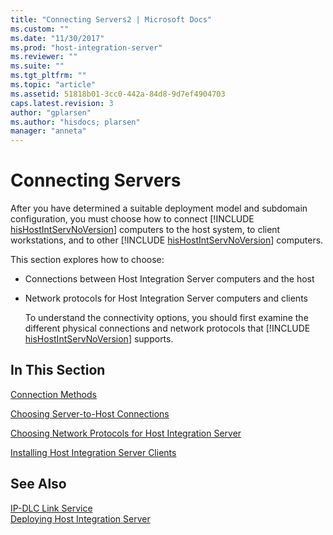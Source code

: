 ```yaml
---
title: "Connecting Servers2 | Microsoft Docs"
ms.custom: ""
ms.date: "11/30/2017"
ms.prod: "host-integration-server"
ms.reviewer: ""
ms.suite: ""
ms.tgt_pltfrm: ""
ms.topic: "article"
ms.assetid: 51818b01-3cc0-442a-84d8-9d7ef4904703
caps.latest.revision: 3
author: "gplarsen"
ms.author: "hisdocs; plarsen"
manager: "anneta"
---
```

# Connecting Servers
After you have determined a suitable deployment model and subdomain configuration, you must choose how to connect [!INCLUDE [hisHostIntServNoVersion](../includes/hishostintservnoversion-md.md)] computers to the host system, to client workstations, and to other [!INCLUDE [hisHostIntServNoVersion](../includes/hishostintservnoversion-md.md)] computers.  
  
 This section explores how to choose:  
  
- Connections between Host Integration Server computers and the host  
  
- Network protocols for Host Integration Server computers and clients  
  
  To understand the connectivity options, you should first examine the different physical connections and network protocols that [!INCLUDE [hisHostIntServNoVersion](../includes/hishostintservnoversion-md.md)] supports.  
  
## In This Section  
 [Connection Methods](../core/connection-methods2.md)  
  
 [Choosing Server-to-Host Connections](../core/choosing-server-to-host-connections1.md)  
  
 [Choosing Network Protocols for Host Integration Server](../core/choosing-network-protocols-for-host-integration-server1.md)  
  
 [Installing Host Integration Server Clients](../core/installing-host-integration-server-clients2.md)  
  
## See Also  
 [IP-DLC Link Service](./ip-dlc-link-service2.md)   
 [Deploying Host Integration Server](../core/deploying-host-integration-server2.md)